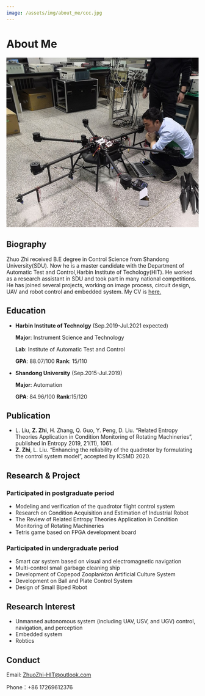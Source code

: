 ```yaml
---
image: /assets/img/about_me/ccc.jpg
---
```


# About Me
![myself](/assets/img/about_me/ccc.jpg)
## Biography
Zhuo Zhi received B.E degree in Control Science from Shandong University(SDU). Now he is a master candidate with the Department of Automatic Test and Control,Harbin Institute of Techology(HIT). He worked as a research assistant in SDU and took part in many national competitions. He has joined several projects, working on image process, circuit design, UAV and robot control and embedded system. My CV is [here.](https://github.com/ZhuoZhi-HIT/myself/blob/master/assets/img/CV.pdf)
## Education
* **Harbin Institute of Technolgy** (Sep.2019-Jul.2021 expected)

    **Major**: Instrument Science and Technology
	
    **Lab**: Institute of Automatic Test and Control
	
    **GPA**: 88.07/100 **Rank**: 15/110
* **Shandong University** (Sep.2015-Jul.2019)

    **Major**: Automation
	
    **GPA**: 84.96/100 **Rank**:15/120
## Publication
* L. Liu, **Z. Zhi**, H. Zhang, Q. Guo, Y. Peng, D. Liu. “Related Entropy Theories Application in Condition Monitoring of Rotating Machineries”, published in Entropy 2019, 21(11), 1061.
* **Z. Zhi**, L. Liu. “Enhancing the reliability of the quadrotor by formulating the control system model”, accepted by ICSMD 2020.

## Research & Project
###  Participated in postgraduate period
* Modeling and verification of the quadrotor flight control system
* Research on Condition Acquisition and Estimation of Industrial Robot
* The Review of Related Entropy Theories Application in Condition Monitoring of Rotating Machineries
* Tetris game based on FPGA development board

###  Participated in undergraduate period
* Smart car system based on visual and electromagnetic navigation
* Multi-control small garbage cleaning ship
* Development of Copepod Zooplankton Artificial Culture System
* Development on Ball and Plate Control System
* Design of Small Biped Robot

## Research Interest
* Unmanned autonomous system (including UAV, USV, and UGV) control,  navigation, and perception
* Embedded system
* Robtics 

## Conduct
Email: ZhuoZhi-HIT@outlook.com

Phone：+86 17269612376